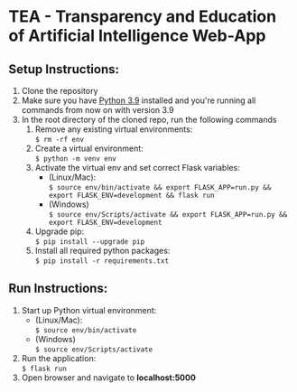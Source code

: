# TEA - Transparency and Education of Artificial Intelligence Web-App


## Setup Instructions:
1. Clone the repository
2. Make sure you have [Python 3.9](https://www.python.org/downloads/release/python-390/) installed and you're running all commands from now on with version 3.9
3. In the root directory of the cloned repo, run the following commands  
    1. Remove any existing virtual environments:  
    `$ rm -rf env`  
    2. Create a virtual environment:   
    `$ python -m venv env`   
    3. Activate the virtual env and set correct Flask variables:  
        - (Linux/Mac):  
        `$ source env/bin/activate && export FLASK_APP=run.py && export FLASK_ENV=development && flask run`  
        - (Windows)  
        `$ source env/Scripts/activate && export FLASK_APP=run.py && export FLASK_ENV=development`  
    4. Upgrade pip:  
    `$ pip install --upgrade pip`
    5. Install all required python packages:  
    `$ pip install -r requirements.txt` 

## Run Instructions:  
1. Start up Python virtual environment:  
    - (Linux/Mac):  
    `$ source env/bin/activate`  
    - (Windows)  
    `$ source env/Scripts/activate`    
2. Run the application:  
`$ flask run`  
3. Open browser and navigate to **localhost:5000**

